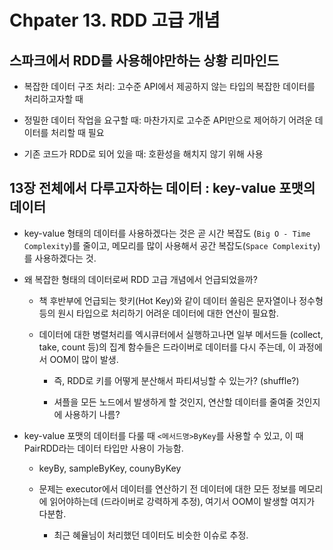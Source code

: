 # Chpater 13. RDD 고급 개념

## 스파크에서 RDD를 사용해야만하는 상황 리마인드

- 복잡한 데이터 구조 처리: 고수준 API에서 제공하지 않는 타입의 복잡한 데이터를 처리하고자할 때

- 정밀한 데이터 작업을 요구할 때: 마찬가지로 고수준 API만으로 제어하기 어려운 데이터를 처리할 때 필요

- 기존 코드가 RDD로 되어 있을 때: 호환성을 해치지 않기 위해 사용

## 13장 전체에서 다루고자하는 데이터 : key-value 포맷의 데이터

- key-value 형태의 데이터를 사용하겠다는 것은 곧 시간 복잡도 (`Big O - Time Complexity`)를 줄이고, 메모리를 많이 사용해서 공간 복잡도(`Space Complexity`)를 사용하겠다는 것.

- 왜 복잡한 형태의 데이터로써 RDD 고급 개념에서 언급되었을까?

    - 책 후반부에 언급되는 핫키(Hot Key)와 같이 데이터 쏠림은 문자열이나 정수형 등의 원시 타입으로 처리하기 어려운 데이터에 대한 연산이 필요함.

    - 데이터에 대한 병렬처리를 엑시큐터에서 실행하고나면 일부 메서드들 (collect, take, count 등)의 집계 함수들은 드라이버로 데이터를 다시 주는데, 이 과정에서 OOM이 많이 발생.

        - 즉, RDD로 키를 어떻게 분산해서 파티셔닝할 수 있는가? (shuffle?)

        - 셔플을 모든 노드에서 발생하게 할 것인지, 연산할 데이터를 줄여줄 것인지에 사용하기 나름?

- key-value 포맷의 데이터를 다룰 때 `<메서드명>ByKey`를 사용할 수 있고, 이 때 PairRDD라는 데이터 타입만 사용이 가능함.

    - keyBy, sampleByKey, counyByKey

    - 문제는 executor에서 데이터를 연산하기 전 데이터에 대한 모든 정보를 메모리에 읽어야하는데 (드라이버로 강력하게 추정), 여기서 OOM이 발생할 여지가 다분함.

        - 최근 혜율님이 처리했던 데이터도 비슷한 이슈로 추정.